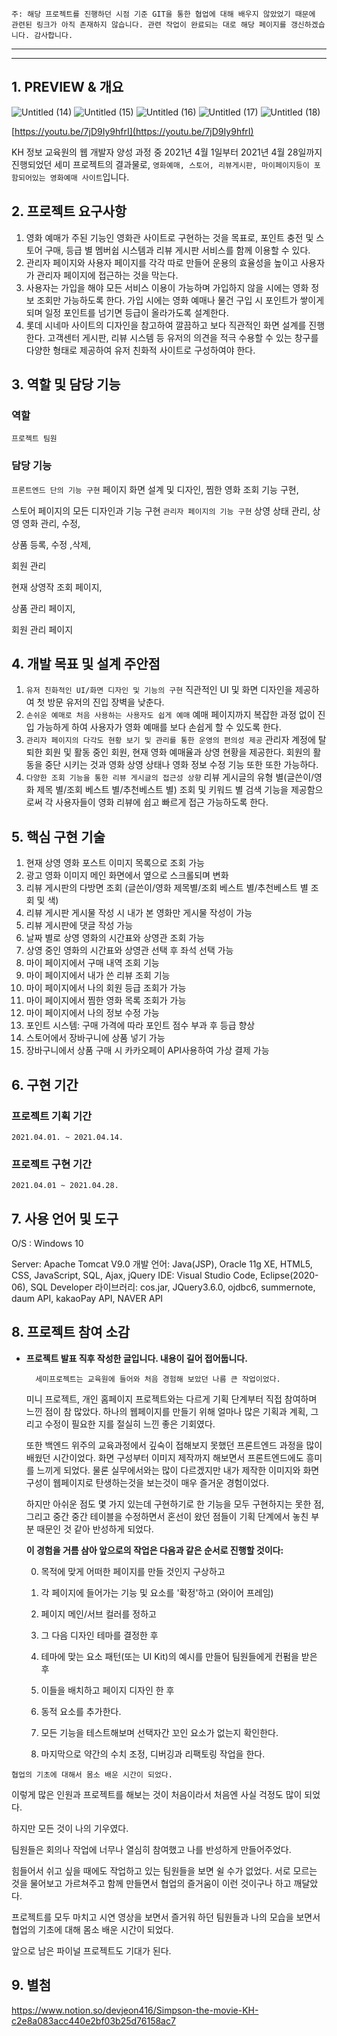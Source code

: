 `주: 해당 프로젝트를 진행하던 시점 기준 GIT을 통한 협업에 대해 배우지 않았었기 때문에 관련된 링크가 아직 존재하지 않습니다. 관련 작업이 완료되는 대로 해당 페이지를 갱신하겠습니다. 감사합니다.`

---

---

## 1. PREVIEW & 개요
![Untitled (14)](https://user-images.githubusercontent.com/75886211/125153708-a255bc00-e190-11eb-914e-55c422af2ee0.png)
![Untitled (15)](https://user-images.githubusercontent.com/75886211/125153710-a386e900-e190-11eb-975a-3ec752425a2b.png)
![Untitled (16)](https://user-images.githubusercontent.com/75886211/125153713-a41f7f80-e190-11eb-98e2-ced1532fdcbc.png)
![Untitled (17)](https://user-images.githubusercontent.com/75886211/125153714-a550ac80-e190-11eb-8abe-fa2922861bc9.png)
![Untitled (18)](https://user-images.githubusercontent.com/75886211/125153715-a681d980-e190-11eb-9a32-95f42edcaf59.png)


[https://youtu.be/7jD9Iy9hfrI](https://youtu.be/7jD9Iy9hfrI)

KH 정보 교육원의 웹 개발자 양성 과정 중 2021년 4월 1일부터 2021년 4월 28일까지 진행되었던 세미 프로젝트의 결과물로, `영화예매, 스토어, 리뷰게시판, 마이페이지등이 포함되어있는 영화예매 사이트`입니다.

## 2. 프로젝트 요구사항

1. 영화 예매가 주된 기능인 영화관 사이트로 구현하는 것을 목표로, 포인트 충전 및 스토어 구매, 등급 별 멤버쉽 시스템과 리뷰 게시판 서비스를 함께 이용할 수 있다.
2. 관리자 페이지와 사용자 페이지를 각각 따로 만들어 운용의 효율성을 높이고 사용자가 관리자 페이지에 접근하는 것을 막는다. 
3. 사용자는 가입을 해야 모든 서비스 이용이 가능하며 가입하지 않을 시에는 영화 정보 조회만 가능하도록 한다.  가입 시에는 영화 예매나 물건 구입 시 포인트가 쌓이게 되며 일정 포인트를 넘기면 등급이 올라가도록 설계한다. 
4. 롯데 시네마 사이트의 디자인을 참고하여 깔끔하고 보다 직관적인 화면 설계를 진행한다. 고객센터 게시판, 리뷰 시스템 등 유저의 의견을 적극 수용할 수 있는 창구를 다양한 형태로 제공하여 유저 친화적 사이트로 구성하여야 한다.

## 3. 역할 및 담당 기능

### 역할

`프로젝트 팀원`

### 담당 기능

`프론트엔드 단의 기능 구현`
페이지 화면 설계 및 디자인,
찜한 영화 조회 기능 구현,

스토어 페이지의 모든 디자인과 기능 구현 
`관리자 페이지의 기능 구현`
상영 상태 관리, 상영 영화 관리, 수정,

상품 등록, 수정 ,삭제,

회원 관리

현재 상영작 조회 페이지,

상품 관리 페이지,

회원 관리 페이지

## 4. 개발 목표 및 설계 주안점

1. `유저 친화적인 UI/화면 디자인 및 기능의 구현`
직관적인 UI 및 화면 디자인을 제공하여 첫 방문 유저의 진입 장벽을 낮춘다.
2. `손쉬운 예매로 처음 사용하는 사용자도 쉽게 예매`
예매 페이지까지 복잡한 과정 없이 진입 가능하게 하여 사용자가 영화 예매를 보다 손쉽게 할 수 있도록 한다.
3. `관리자 페이지의 다각도 현황 보기 및 관리를 통한 운영의 편의성 제공`
관리자 계정에 탈퇴한 회원 및 활동 중인 회원, 현재 영화 예매율과 상영 현황을 제공한다. 회원의 활동을 중단 시키는 것과 영화 상영 상태나 영화 정보 수정 기능 또한 또한 가능하다.
4. `다양한 조회 기능을 통한 리뷰 게시글의 접근성 상향`
리뷰 게시글의 유형 별(글쓴이/영화 제목 별/조회 베스트 별/추천베스트 별) 조회 및 키워드 별 검색 기능을 제공함으로써 각 사용자들이 영화 리뷰에 쉽고 빠르게 접근 가능하도록 한다.

## 5. 핵심 구현 기술

1. 현재 상영 영화 포스트 이미지 목록으로 조회 가능
2. 광고 영화 이미지 메인 화면에서 옆으로 스크롤되며 변화
3. 리뷰 게시판의 다방면 조회 (글쓴이/영화 제목별/조회 베스트 별/추천베스트 별 조회 및 색)
4. 리뷰 게시판 게시물 작성 시  내가 본 영화만 게시물 작성이 가능
5. 리뷰 게시판에 댓글 작성 가능
6. 날짜 별로 상영 영화의 시간표와 상영관 조회 가능
7. 상영 중인 영화의 시간표와 상영관 선택 후 좌석 선택 가능
8. 마이 페이지에서 구매 내역 조회 기능
9. 마이 페이지에서 내가 쓴 리뷰 조회 기능
10. 마이 페이지에서 나의 회원 등급 조회가 가능 
11. 마이 페이지에서 찜한 영화 목록 조회가 가능
12. 마이 페이지에서 나의 정보 수정 가능
13. 포인트 시스템: 구매 가격에 따라 포인트 점수 부과 후 등급 향상
14. 스토어에서 장바구니에 상품 넣기 가능
15. 장바구니에서 상품 구매 시 카카오페이 API사용하여 가상 결제 가능

## 6. 구현 기간

### 프로젝트 기획 기간

`2021.04.01. ~ 2021.04.14.`

### 프로젝트 구현 기간

`2021.04.01 ~ 2021.04.28.`

## 7. 사용 언어 및 도구

O/S : Windows 10

Server: Apache Tomcat V9.0
개발 언어: Java(JSP), Oracle 11g XE, HTML5, CSS, JavaScript, SQL, Ajax, jQuery
IDE: Visual Studio Code, Eclipse(2020-06), SQL Developer
라이브러리: cos.jar, JQuery3.6.0, ojdbc6, summernote, daum API, kakaoPay API, NAVER API

## 8. 프로젝트 참여 소감

- **프로젝트 발표 직후 작성한 글입니다. 내용이 길어 접어둡니다.**

        세미프로젝트는 교육원에 들어와 처음 경험해 보았던 나름 큰 작업이었다. 

    미니 프로젝트, 개인 홈페이지 프로젝트와는 다르게 기획 단계부터 직접 참여하며 느낀 점이 참 많았다. 하나의 웹페이지를 만들기 위해 얼마나 많은 기획과 계획, 그리고 수정이 필요한 지를 절실히 느낀 좋은 기회였다. 

    또한 백엔드 위주의 교육과정에서 깊숙이 접해보지 못했던 프론트엔드 과정을 많이 배웠던 시간이었다. 화면 구성부터 이미지 제작까지 해보면서 프론트엔드에도 흥미를 느끼게 되었다. 물론 실무에서와는 많이 다르겠지만 내가 제작한 이미지와 화면구성이 웹페이지로 탄생하는것을 보는것이 매우 즐거운 경험이었다. 

    하지만 아쉬운 점도 몇 가지 있는데 구현하기로 한 기능을 모두 구현하지는 못한 점, 그리고 중간 중간 테이블을 수정하면서 혼선이 왔던 점들이 기획 단계에서 놓친 부분 때문인 것 같아 반성하게 되었다.  

        
    **이 경험을 거름 삼아 앞으로의 작업은 다음과 같은 순서로 진행할 것이다:**

     0.   목적에 맞게 어떠한 페이지를 만들 것인지 구상하고

    1. 각 페이지에 들어가는 기능 및 요소를 '확정'하고 (와이어 프레임)
    2. 페이지 메인/서브 컬러를 정하고
    3. 그 다음 디자인 테마를 결정한 후
    4. 테마에 맞는 요소 패턴(또는 UI Kit)의 예시를 만들어 팀원들에게 컨펌을 받은 후
    5. 이들을 배치하고 페이지 디자인 한 후
    6. 동적 요소를 추가한다.
    7. 모든 기능을 테스트해보며 선택자간 꼬인 요소가 없는지 확인한다.
    8. 마지막으로 약간의 수치 조정, 디버깅과 리팩토링 작업을 한다.

`협업의 기초에 대해서 몸소 배운 시간이 되었다.`

이렇게 많은 인원과 프로젝트를 해보는 것이 처음이라서 처음엔 사실 걱정도 많이 되었다. 

하지만 모든 것이 나의 기우였다. 

팀원들은 회의나 작업에 너무나 열심히 참여했고 나를 반성하게 만들어주었다. 

힘들어서 쉬고 싶을 때에도 작업하고 있는 팀원들을 보면 쉴 수가 없었다. 서로 모르는 것을 물어보고 가르쳐주고 함께 만들면서 협업의 즐거움이 이런 것이구나 하고 깨달았다.

프로젝트를 모두 마치고 시연 영상을 보면서 즐거워 하던 팀원들과 나의 모습을 보면서 협업의 기초에 대해 몸소 배운 시간이 되었다.

앞으로 남은 파이널 프로젝트도 기대가 된다.   

## 9. 별첨

https://www.notion.so/devjeon416/Simpson-the-movie-KH-c2e8a083acc440e2bf03b25d76158ac7

